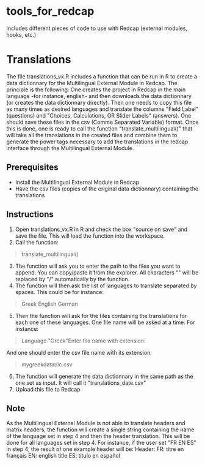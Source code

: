 # tools_for_redcap
Includes different pieces of code to use with Redcap (external modules, hooks, etc.)
# Translations
The file translations_vx.R includes a function that can be run in R to create a data dictionnary for the Multilingual External Module in Redcap.
The principle is the following:
One creates the project in Redcap in the main language -for instance, english- and then downloads the data dictionnary (or creates the data dictionnary directly). Then one needs to copy this file as many times as desired languages and translate the columns "Field Label" (questions) and "Choices, Calculations, OR Slider Labels" (answers). One should save these files in the csv (Comme Separated Variable) format. Once this is done, one is ready to call the function "translate_multilingual()" that will take all the translations in the created files and combine them to generate the power tags necessary to add the translations in the redcap interface through the Multilingual External Module.
## Prerequisites
- Install the Multilingual External Module in Redcap
- Have the csv files (copies of the original data dictionnary) containing the translations
## Instructions
1. Open translations_vx.R in R and check the box "source on save" and save the file. This will load the function into the workspace.
2. Call the function: 
> translate_multilingual()
3. The function will ask you to enter the path to the files you want to append. You can copy/paste it from the explorer. All characters "\" will be replaced by "/" automatically by the function.
4. The function will then ask the list of languages to translate separated by spaces. This could be for instance:
> Greek English German
5. Then the function will ask for the files containing the translations for each one of these languages. One file name will be asked at a time. For instance: 
> Language "Greek"Enter file name with extension:

And one should enter the csv file name with its extension:

> mygreekdatadic.csv

6. The function will generate the data dictionnary in the same path as the one set as input. It will call it "translations_date.csv"
7. Upload this file to Redcap
## Note
As the Multilingual External Module is not able to translate headers and matrix headers, the function will create a single string containing the name of the language set in step 4 and then the header translation. This will be done for all languages set in step 4. For instance, if the user set "FR EN ES" in step 4, the result of one example header will be:
Header:
FR: titre en français
EN: english title
ES: titulo en español 
